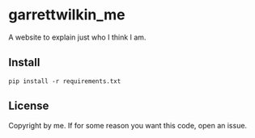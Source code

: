 garrettwilkin_me
================

A website to explain just who I think I am.


## Install

`pip install -r requirements.txt`


## License

Copyright by me. If for some reason you want this code, open an issue.
